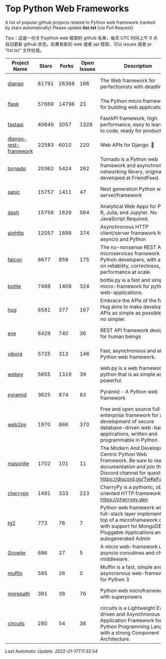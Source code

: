 # Top Python Web Frameworks
A list of popular github projects related to Python web framework (ranked by stars automatically)
Please update **list.txt** (via Pull Request)

Tips：这是一份关于python web 框架的 github 名单，每天 UTC 时间上午 9 点自动更新 github 状态，如果有新的 web 或者 api 框架，可以 issues 或者 pr “list.txt” 文件给我。

| Project Name | Stars | Forks | Open Issues | Description | Last Commit |
| ------------ | ----- | ----- | ----------- | ----------- | ----------- |
| [django](https://github.com/django/django) | 61791 | 26368 | 166 | The Web framework for perfectionists with deadlines. | 2022-01-17 08:00:46 |
| [flask](https://github.com/pallets/flask) | 57669 | 14796 | 23 | The Python micro framework for building web applications. | 2022-01-14 17:38:02 |
| [fastapi](https://github.com/tiangolo/fastapi) | 40649 | 3057 | 1328 | FastAPI framework, high performance, easy to learn, fast to code, ready for production | 2022-01-16 20:09:10 |
| [django-rest-framework](https://github.com/encode/django-rest-framework) | 22583 | 6010 | 220 | Web APIs for Django. 🎸 | 2022-01-17 09:41:23 |
| [tornado](https://github.com/tornadoweb/tornado) | 20362 | 5424 | 262 | Tornado is a Python web framework and asynchronous networking library, originally developed at FriendFeed. | 2022-01-17 04:13:46 |
| [sanic](https://github.com/sanic-org/sanic) | 15757 | 1411 | 47 | Next generation Python web server/framework | Build fast. Run fast. | 2022-01-16 07:03:04 |
| [dash](https://github.com/plotly/dash) | 15756 | 1629 | 564 | Analytical Web Apps for Python, R, Julia, and Jupyter. No JavaScript Required. | 2022-01-14 04:46:04 |
| [aiohttp](https://github.com/aio-libs/aiohttp) | 12057 | 1699 | 374 | Asynchronous HTTP client/server framework for asyncio and Python | 2022-01-17 10:47:03 |
| [falcon](https://github.com/falconry/falcon) | 8677 | 859 | 175 | The no-nonsense REST API and microservices framework for Python developers, with a focus on reliability, correctness, and performance at scale. | 2022-01-16 17:28:54 |
| [bottle](https://github.com/bottlepy/bottle) | 7498 | 1409 | 324 | bottle.py is a fast and simple micro-framework for python web-applications. | 2021-07-07 11:39:42 |
| [hug](https://github.com/hugapi/hug) | 6581 | 377 | 167 | Embrace the APIs of the future. Hug aims to make developing APIs as simple as possible, but no simpler. | 2020-08-10 05:07:26 |
| [eve](https://github.com/pyeve/eve) | 6429 | 740 | 36 | REST API framework designed for human beings | 2021-12-10 10:01:16 |
| [vibora](https://github.com/vibora-io/vibora) | 5725 | 313 | 146 | Fast, asynchronous and elegant Python web framework. | 2019-02-11 10:54:12 |
| [webpy](https://github.com/webpy/webpy) | 5655 | 1319 | 39 | web.py is a web framework for python that is as simple as it is powerful.  | 2021-09-02 01:55:31 |
| [pyramid](https://github.com/Pylons/pyramid) | 3625 | 874 | 83 | Pyramid - A Python web framework | 2021-12-17 20:47:30 |
| [web2py](https://github.com/web2py/web2py) | 1970 | 866 | 370 | Free and open source full-stack enterprise framework for agile development of secure database-driven web-based applications, written and programmable in Python. | 2021-11-06 23:58:46 |
| [masonite](https://github.com/MasoniteFramework/masonite) | 1702 | 101 | 11 | The Modern And Developer Centric Python Web Framework. Be sure to read the documentation and join the Discord channel for questions: https://discord.gg/TwKeFahmPZ | 2022-01-16 17:17:39 |
| [cherrypy](https://github.com/cherrypy/cherrypy) | 1491 | 333 | 223 | CherryPy is a pythonic, object-oriented HTTP framework.      https://cherrypy.dev | 2021-09-07 18:10:09 |
| [tg2](https://github.com/TurboGears/tg2) | 773 | 76 | 7 | Python web framework with full-stack layer implemented on top of a microframework core with support for MongoDB, Pluggable Applications and autogenerated Admin | 2021-05-26 09:26:31 |
| [Growler](https://github.com/pyGrowler/Growler) | 686 | 27 | 5 | A micro web-framework using asyncio coroutines and chained middleware. | 2020-03-08 07:51:41 |
| [muffin](https://github.com/klen/muffin) | 595 | 26 | 0 | Muffin is a fast, simple and asyncronous web-framework for Python 3 | 2021-12-14 17:19:33 |
| [morepath](https://github.com/morepath/morepath) | 391 | 38 | 76 | Python web microframework with superpowers | 2021-04-18 14:33:02 |
| [circuits](https://github.com/circuits/circuits) | 280 | 54 | 36 | circuits is a Lightweight Event driven and Asynchronous Application Framework for the Python Programming Language with a strong Component Architecture. | 2021-11-04 22:25:25 |

*Last Automatic Update: 2022-01-17T11:33:54*